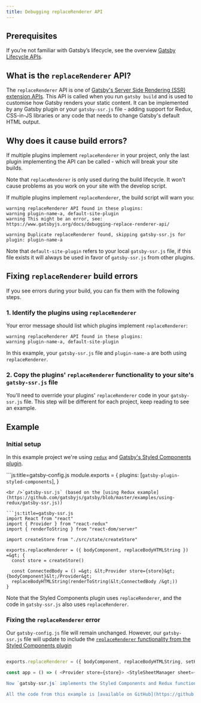 ```yaml
---
title: Debugging replaceRenderer API
---
```


## Prerequisites

If you’re not familiar with Gatsby’s lifecycle, see the overview [Gatsby Lifecycle APIs](/docs/gatsby-lifecycle-apis/).

## What is the `replaceRenderer` API?

The `replaceRenderer` API is one of [Gatsby's Server Side Rendering (SSR) extension APIs](/docs/ssr-apis/#replaceRenderer). This API is called when you run `gatsby build` and is used to customise how Gatsby renders your static content. It can be implemented by any Gatsby plugin or your `gatsby-ssr.js` file - adding support for Redux, CSS-in-JS libraries or any code that needs to change Gatsby's default HTML output.

## Why does it cause build errors?

If multiple plugins implement `replaceRenderer` in your project, only the last plugin implementing the API can be called - which will break your site builds.

Note that `replaceRenderer` is only used during the build lifecycle. It won't cause problems as you work on your site with the develop script.

If multiple plugins implement `replaceRenderer`, the build script will warn you:

    warning replaceRenderer API found in these plugins:
    warning plugin-name-a, default-site-plugin
    warning This might be an error, see: https://www.gatsbyjs.org/docs/debugging-replace-renderer-api/
    
    warning Duplicate replaceRenderer found, skipping gatsby-ssr.js for plugin: plugin-name-a
    

Note that `default-site-plugin` refers to your local `gatsby-ssr.js` file, if this file exists it will always be used in favor of `gatsby-ssr.js` from other plugins.

## Fixing `replaceRenderer` build errors

If you see errors during your build, you can fix them with the following steps.

### 1. Identify the plugins using `replaceRenderer`

Your error message should list which plugins implement `replaceRenderer`:

```shell
warning replaceRenderer API found in these plugins:
warning plugin-name-a, default-site-plugin
```

In this example, your `gatsby-ssr.js` file and `plugin-name-a` are both using `replaceRenderer`.

### 2. Copy the plugins' `replaceRenderer` functionality to your site's `gatsby-ssr.js` file

You'll need to override your plugins' `replaceRenderer` code in your `gatsby-ssr.js` file. This step will be different for each project, keep reading to see an example.

## Example

### Initial setup

In this example project we're using [`redux`](https://github.com/gatsbyjs/gatsby/tree/master/examples/using-redux) and [Gatsby's Styled Components plugin](https://github.com/gatsbyjs/gatsby/tree/master/packages/gatsby-plugin-styled-components).

```js:title=gatsby-config.js module.exports = { plugins: [`gatsby-plugin-styled-components`], }

    <br />`gatsby-ssr.js` (based on the [using Redux example](https://github.com/gatsbyjs/gatsby/blob/master/examples/using-redux/gatsby-ssr.js))
    
    ```js:title=gatsby-ssr.js
    import React from "react"
    import { Provider } from "react-redux"
    import { renderToString } from "react-dom/server"
    
    import createStore from "./src/state/createStore"
    
    exports.replaceRenderer = ({ bodyComponent, replaceBodyHTMLString }) =&gt; {
      const store = createStore()
    
      const ConnectedBody = () =&gt; &lt;Provider store={store}&gt;{bodyComponent}&lt;/Provider&gt;
      replaceBodyHTMLString(renderToString(&lt;ConnectedBody /&gt;))
    }
    

Note that the Styled Components plugin uses `replaceRenderer`, and the code in `gatsby-ssr.js` also uses `replaceRenderer`.

### Fixing the `replaceRenderer` error

Our `gatsby-config.js` file will remain unchanged. However, our `gatsby-ssr.js` file will update to include the [`replaceRenderer` functionality from the Styled Components plugin](https://github.com/gatsbyjs/gatsby/blob/master/packages/gatsby-plugin-styled-components/src/gatsby-ssr.js)

```js:title=gatsby-ssr.js import React from "react" import { Provider } from "react-redux" import { renderToString } from "react-dom/server" import { ServerStyleSheet, StyleSheetManager } from "styled-components" import createStore from "./src/state/createStore"

exports.replaceRenderer = ({ bodyComponent, replaceBodyHTMLString, setHeadComponents, }) => { const sheet = new ServerStyleSheet() const store = createStore()

const app = () => ( <Provider store={store}> <StyleSheetManager sheet={sheet.instance}> {bodyComponent} </StyleSheetManager> </Provider> ) replaceBodyHTMLString(renderToString(<app />)) setHeadComponents([sheet.getStyleElement()]) } ```

Now `gatsby-ssr.js` implements the Styled Components and Redux functionality using one `replaceRenderer` instance. Run `npm run build` and the site will build correctly.

All the code from this example is [available on GitHub](https://github.com/m-allanson/gatsby-replace-renderer-example/commits/master).